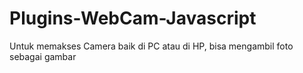 # Plugins-WebCam-Javascript
Untuk memakses Camera baik di PC atau di HP, bisa mengambil foto sebagai gambar

